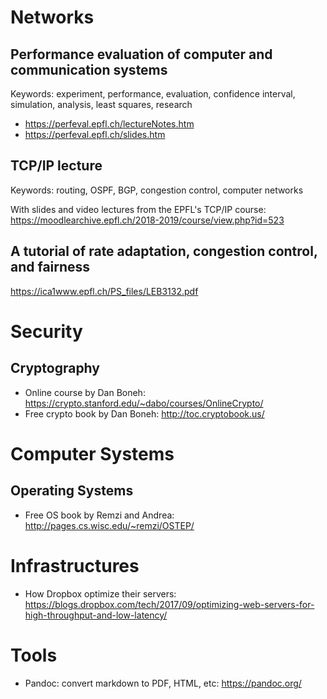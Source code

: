 # Networks

## Performance evaluation of computer and communication systems

Keywords: experiment, performance, evaluation, confidence interval, simulation, analysis, least squares, research

- https://perfeval.epfl.ch/lectureNotes.htm
- https://perfeval.epfl.ch/slides.htm

## TCP/IP lecture

Keywords: routing, OSPF, BGP, congestion control, computer networks

With slides and video lectures from the EPFL's TCP/IP course: https://moodlearchive.epfl.ch/2018-2019/course/view.php?id=523 

## A tutorial of rate adaptation, congestion control, and fairness

https://ica1www.epfl.ch/PS_files/LEB3132.pdf

# Security

## Cryptography

- Online course by Dan Boneh: https://crypto.stanford.edu/~dabo/courses/OnlineCrypto/
- Free crypto book by Dan Boneh: http://toc.cryptobook.us/

# Computer Systems

## Operating Systems

- Free OS book by Remzi and Andrea: http://pages.cs.wisc.edu/~remzi/OSTEP/ 


# Infrastructures

- How Dropbox optimize their servers: https://blogs.dropbox.com/tech/2017/09/optimizing-web-servers-for-high-throughput-and-low-latency/ 

# Tools

- Pandoc: convert markdown to PDF, HTML, etc: https://pandoc.org/ 